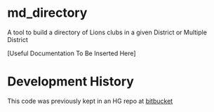 # md_directory
A tool to build a directory of Lions clubs in a given District or Multiple District

[Useful Documentation To Be Inserted Here]

# Development History
This code was previously kept in an HG repo at [bitbucket](https://bitbucket.org/kimvanwyk/md-directory)
